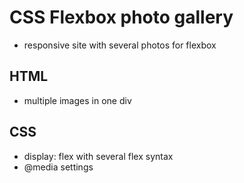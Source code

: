 # CSS Flexbox photo gallery

- responsive site with several photos for flexbox

## HTML

- multiple images in one div

## CSS

- display: flex with several flex syntax
- @media settings
